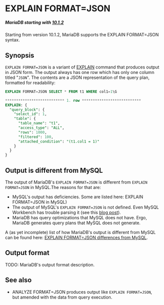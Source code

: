 # EXPLAIN FORMAT=JSON

##### MariaDB starting with [10.1.2](/kb/en/mariadb-1012-release-notes/)

Starting from version 10.1.2, MariaDB supports the EXPLAIN FORMAT=JSON syntax.

## Synopsis

`EXPLAIN FORMAT=JSON` is a variant of [EXPLAIN](/sql-statements-structure/sql-statements/administrative-sql-statements/analyze-and-explain-statements/explain) command that produces output in JSON form. The output always has one row which has only one column titled "`JSON`". The contents are a JSON representation of the query plan, formatted for readability:

```sql
EXPLAIN FORMAT=JSON SELECT * FROM t1 WHERE col1=1\G
```

```sql
*************************** 1. row ***************************
EXPLAIN: {
  "query_block": {
    "select_id": 1,
    "table": {
      "table_name": "t1",
      "access_type": "ALL",
      "rows": 1000,
      "filtered": 100,
      "attached_condition": "(t1.col1 = 1)"
    }
  }
}
```

## Output is different from MySQL

The output of MariaDB's `EXPLAIN FORMAT=JSON` is different from `EXPLAIN FORMAT=JSON` in MySQL.The reasons for that are:

- MySQL's output has deficiencies. Some are listed here: <a undefined>EXPLAIN FORMAT=JSON in MySQL</a>)
- The output of MySQL's `EXPLAIN FORMAT=JSON` is not defined. Even MySQL Workbench has trouble parsing it (see this [blog post](http://s.petrunia.net/blog/?p=93)).
- MariaDB has query optimizations that MySQL does not have. Ergo, MariaDB generates query plans that MySQL does not generate.

A (as yet incomplete) list of how MariaDB's output is different from MySQL can be found here: [EXPLAIN FORMAT=JSON differences from MySQL](/kb/en/explain-formatjson-differences-from-mysql/).

## Output format

TODO: MariaDB's output format description.

## See also

- <a undefined>ANALYZE FORMAT=JSON</a> produces output like `EXPLAIN FORMAT=JSON`, but amended with the data from query execution.
